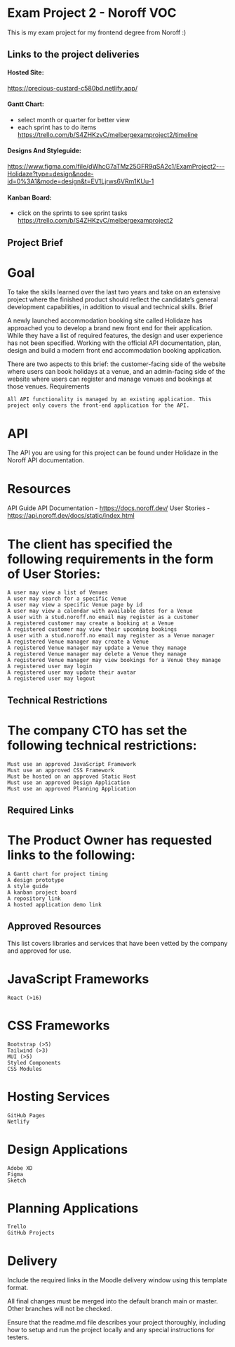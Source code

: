 # Exam Project 2 - Noroff VOC

This is my exam project for my frontend degree from Noroff :)

## Links to the project deliveries

#### Hosted Site:

<https://precious-custard-c580bd.netlify.app/>

#### Gantt Chart:

- select month or quarter for better view
- each sprint has to do items
  <https://trello.com/b/S4ZHKzvC/melbergexamproject2/timeline>

#### Designs And Styleguide:

<https://www.figma.com/file/dWhcG7aTMz25GFR9qSA2c1/ExamProject2---Holidaze?type=design&node-id=0%3A1&mode=design&t=EV1Ljrws6VRm1KUu-1>

#### Kanban Board:

- click on the sprints to see sprint tasks
  <https://trello.com/b/S4ZHKzvC/melbergexamproject2>

## Project Brief

# Goal

To take the skills learned over the last two years and take on an extensive project where the finished product should reflect the candidate’s general development capabilities, in addition to visual and technical skills.
Brief

A newly launched accommodation booking site called Holidaze has approached you to develop a brand new front end for their application. While they have a list of required features, the design and user experience has not been specified. Working with the official API documentation, plan, design and build a modern front end accommodation booking application.

There are two aspects to this brief: the customer-facing side of the website where users can book holidays at a venue, and an admin-facing side of the website where users can register and manage venues and bookings at those venues.
Requirements

    All API functionality is managed by an existing application. This project only covers the front-end application for the API.

# API

The API you are using for this project can be found under Holidaze in the Noroff API documentation.

# Resources

API Guide API Documentation - https://docs.noroff.dev/
User Stories - https://api.noroff.dev/docs/static/index.html

# The client has specified the following requirements in the form of User Stories:

    A user may view a list of Venues
    A user may search for a specific Venue
    A user may view a specific Venue page by id
    A user may view a calendar with available dates for a Venue
    A user with a stud.noroff.no email may register as a customer
    A registered customer may create a booking at a Venue
    A registered customer may view their upcoming bookings
    A user with a stud.noroff.no email may register as a Venue manager
    A registered Venue manager may create a Venue
    A registered Venue manager may update a Venue they manage
    A registered Venue manager may delete a Venue they manage
    A registered Venue manager may view bookings for a Venue they manage
    A registered user may login
    A registered user may update their avatar
    A registered user may logout

## Technical Restrictions

# The company CTO has set the following technical restrictions:

    Must use an approved JavaScript Framework
    Must use an approved CSS Framework
    Must be hosted on an approved Static Host
    Must use an approved Design Application
    Must use an approved Planning Application

## Required Links

# The Product Owner has requested links to the following:

    A Gantt chart for project timing
    A design prototype
    A style guide
    A kanban project board
    A repository link
    A hosted application demo link

## Approved Resources

This list covers libraries and services that have been vetted by the company and approved for use.

# JavaScript Frameworks

    React (>16)

# CSS Frameworks

    Bootstrap (>5)
    Tailwind (>3)
    MUI (>5)
    Styled Components
    CSS Modules

# Hosting Services

    GitHub Pages
    Netlify

# Design Applications

    Adobe XD
    Figma
    Sketch

# Planning Applications

    Trello
    GitHub Projects

# Delivery

Include the required links in the Moodle delivery window using this template format.

All final changes must be merged into the default branch main or master. Other branches will not be checked.

Ensure that the readme.md file describes your project thoroughly, including how to setup and run the project locally and any special instructions for testers.
